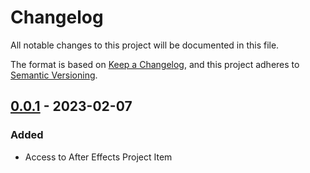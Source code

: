 # Changelog

All notable changes to this project will be documented in this file.

The format is based on [Keep a Changelog](https://keepachangelog.com/en/1.0.0/),
and this project adheres to [Semantic Versioning](https://semver.org/spec/v2.0.0.html).


## [0.0.1] - 2023-02-07

### Added

- Access to After Effects Project Item


[0.0.1]: https://github.com/olivierlacan/keep-a-changelog/releases/tag/v0.0.1
